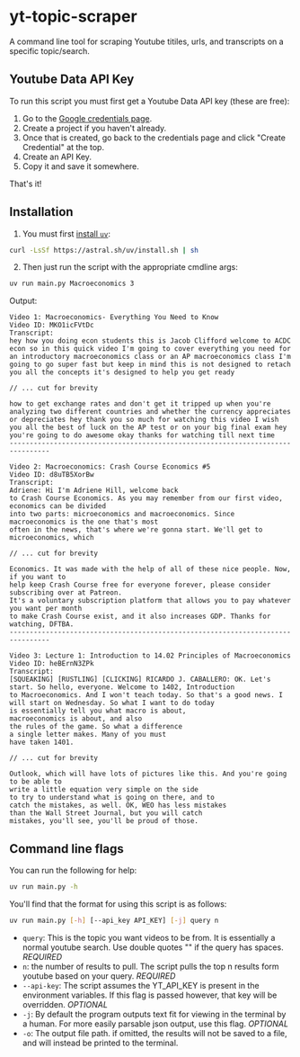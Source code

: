 # yt-topic-scraper
A command line tool for scraping Youtube titiles, urls, and transcripts on a specific topic/search.

## Youtube Data API Key
To run this script you must first get a Youtube Data API key (these are free):

1. Go to the [Google credentials page](https://console.cloud.google.com/apis/credentials).
2. Create a project if you haven't already.
3. Once that is created, go back to the credentials page and click "Create Credential" at the top.
4. Create an API Key.
5. Copy it and save it somewhere.

That's it!

## Installation
1. You must first [install `uv`](https://docs.astral.sh/uv/getting-started/installation/):
```sh
curl -LsSf https://astral.sh/uv/install.sh | sh
```

2. Then just run the script with the appropriate cmdline args:
```sh
uv run main.py Macroeconomics 3
```

Output:
```
Video 1: Macroeconomics- Everything You Need to Know
Video ID: MKO1icFVtDc
Transcript:
hey how you doing econ students this is Jacob Clifford welcome to ACDC econ so in this quick video I'm going to cover everything you need for an introductory macroeconomics class or an AP macroeconomics class I'm going to go super fast but keep in mind this is not designed to retach you all the concepts it's designed to help you get ready

// ... cut for brevity

how to get exchange rates and don't get it tripped up when you're analyzing two different countries and whether the currency appreciates or depreciates hey thank you so much for watching this video I wish you all the best of luck on the AP test or on your big final exam hey you're going to do awesome okay thanks for watching till next time
--------------------------------------------------------------------------------

Video 2: Macroeconomics: Crash Course Economics #5
Video ID: d8uTB5XorBw
Transcript:
Adriene: Hi I'm Adriene Hill, welcome back
to Crash Course Economics. As you may remember from our first video, economics can be divided
into two parts: microeconomics and macroeconomics. Since macroeconomics is the one that's most
often in the news, that's where we're gonna start. We'll get to microeconomics, which

// ... cut for brevity

Economics. It was made with the help of all of these nice people. Now, if you want to
help keep Crash Course free for everyone forever, please consider subscribing over at Patreon.
It's a voluntary subscription platform that allows you to pay whatever you want per month
to make Crash Course exist, and it also increases GDP. Thanks for watching, DFTBA.
--------------------------------------------------------------------------------

Video 3: Lecture 1: Introduction to 14.02 Principles of Macroeconomics
Video ID: heBErnN3ZPk
Transcript:
[SQUEAKING] [RUSTLING] [CLICKING] RICARDO J. CABALLERO: OK. Let's start. So hello, everyone. Welcome to 1402, Introduction
to Macroeconomics. And I won't teach today. So that's a good news. I will start on Wednesday. So what I want to do today
is essentially tell you what macro is about,
macroeconomics is about, and also
the rules of the game. So what a difference
a single letter makes. Many of you must
have taken 1401.

// ... cut for brevity

Outlook, which will have lots of pictures like this. And you're going to be able to
write a little equation very simple on the side
to try to understand what is going on there, and to
catch the mistakes, as well. OK, WEO has less mistakes
than the Wall Street Journal, but you will catch
mistakes, you'll see, you'll be proud of those.
```

## Command line flags
You can run the following for help:
```sh
uv run main.py -h
```

You'll find that the format for using this script is as follows:
```sh
uv run main.py [-h] [--api_key API_KEY] [-j] query n
```

- `query`: This is the topic you want videos to be from. It is essentially a normal youtube search. Use double quotes "" if the query has spaces. *REQUIRED*
- `n`: the number of results to pull. The script pulls the top n results form youtube based on your query. *REQUIRED*
- `--api-key`: The script assumes the YT_API_KEY is present in the environment variables. If this flag is passed however, that key will be overridden. *OPTIONAL*
- `-j`: By default the program outputs text fit for viewing in the terminal by a human. For more easily parsable json output, use this flag. *OPTIONAL*
- `-o`: The output file path. if omitted, the results will not be saved to a file, and will instead be printed to the terminal.
